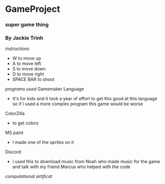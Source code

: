 # GameProject
### super game thing 
### By Jackie Trinh

*instructions*
* W to move up
* A to move left
* S to move down
* D to move right 
* SPACE BAR to shoot 

*programs used*
Gamemaker Language 
* It's for kids and it took a year of effort to get this good at this language so if I used a more complex program this game would be worse 

ColorZilla
* to get colors 

MS paint 
* I made one of the sprites on it 

Discord 
* I used this to download music from Noah who made music for the game and talk with my friend Marcus who helped with the code 

*computational artificat*

